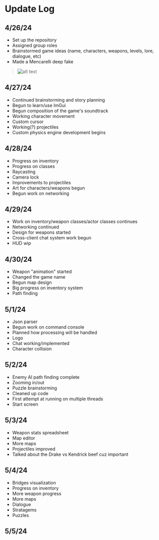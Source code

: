 # Update Log
## 4/26/24
- Set up the repository
- Assigned group roles
- Brainstormed game ideas (name, characters, weapons, levels, lore, dialogue, etc)
- Made a Mencarelli deep fake
> ![alt text](images/mackarelli_deepfake.gif)

## 4/27/24
- Continued brainstorming and story planning
- Begun to learn/use ImGui
- Begun composition of the game's soundtrack
- Working character movement
- Custom cursor
- Working(?) projectiles
- Custom physics engine development begins

## 4/28/24
- Progress on inventory
- Progress on classes
- Raycasting
- Camera lock
- Improvements to projectiles
- Art for characters/weapons begun
- Begun work on networking

## 4/29/24
- Work on inventory/weapon classes/actor classes continues
- Networking continued
- Design for weapons started
- Cross-client chat system work begun
- HUD wip

## 4/30/24
- Weapon "animation" started
- Changed the game name
- Begun map design
- Big progress on inventory system
- Path finding

## 5/1/24
- Json parser
- Begun work on command console
- Planned how processing will be handled
- Logo
- Chat working/implemented
- Character collision

## 5/2/24
- Enemy AI path finding complete
- Zooming in/out
- Puzzle brainstorming
- Cleaned up code
- First attempt at running on multiple threads
- Start screen

## 5/3/24
- Weapon stats spreadsheet
- Map editor 
- More maps
- Projectiles improved
- Talked about the Drake vs Kendrick beef cuz important

## 5/4/24
- Bridges visualization
- Progress on inventory
- More weapon progress
- More maps
- Dialogue
- Stratagems
- Puzzles

## 5/5/24
